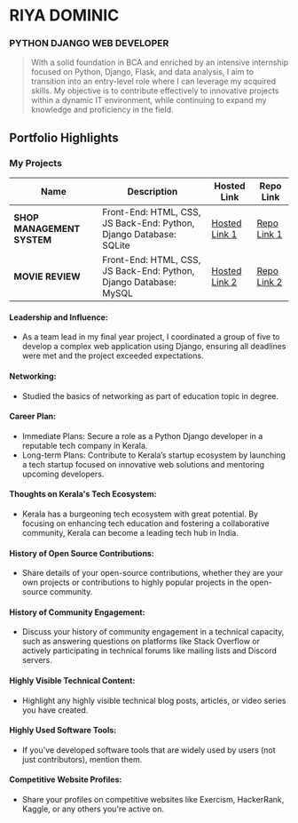 # RIYA DOMINIC

### PYTHON DJANGO WEB DEVELOPER

> With a solid foundation in BCA and enriched by an intensive internship focused on Python, Django, Flask, and data analysis, I aim to transition into an entry-level role where I can leverage my acquired skills. My objective is to contribute effectively to innovative projects within a dynamic IT environment, while continuing to expand my knowledge and proficiency in the field.

## Portfolio Highlights

### My Projects

| Name                | Description                                                               | Hosted Link                              | Repo Link                                                      |
|---------------------|---------------------------------------------------------------------------|------------------------------------------|----------------------------------------------------------------|
| **SHOP MANAGEMENT SYSTEM**  | Front-End: HTML, CSS, JS Back-End: Python, Django Database: SQLite                                              | [Hosted Link 1](https://example.com)    | [Repo Link 1]([https://github.com/username/project1](https://github.com/RiyaDominic/shopmanagementsystem.git))             |
| **MOVIE REVIEW**  | Front-End: HTML, CSS, JS Back-End: Python, Django Database: MySQL                                              | [Hosted Link 2](https://example.com)    | [Repo Link 2]([https://github.com/username/project2](https://github.com/RiyaDominic/moviereview.git))             |

#### Leadership and Influence:

- As a team lead in my final year project, I coordinated a group of five to develop a complex web application using Django, ensuring all deadlines were met and the project exceeded expectations.

#### Networking:

- Studied the basics of networking as part of education topic in degree.
  
#### Career Plan:

- Immediate Plans: Secure a role as a Python Django developer in a reputable tech company in Kerala.
- Long-term Plans: Contribute to Kerala’s startup ecosystem by launching a tech startup focused on innovative web solutions and mentoring upcoming developers.
  
#### Thoughts on Kerala's Tech Ecosystem:

- Kerala has a burgeoning tech ecosystem with great potential. By focusing on enhancing tech education and fostering a collaborative community, Kerala can become a leading tech hub in India.

#### History of Open Source Contributions:

- Share details of your open-source contributions, whether they are your own projects or contributions to highly popular projects in the open-source community.

#### History of Community Engagement:

-  Discuss your history of community engagement in a technical capacity, such as answering questions on platforms like Stack Overflow or actively participating in technical forums like mailing lists and Discord servers.

#### Highly Visible Technical Content:

- Highlight any highly visible technical blog posts, articles, or video series you have created.

#### Highly Used Software Tools:

- If you've developed software tools that are widely used by users (not just contributors), mention them.

#### Competitive Website Profiles:

- Share your profiles on competitive websites like Exercism, HackerRank, Kaggle, or any others you're active on.


